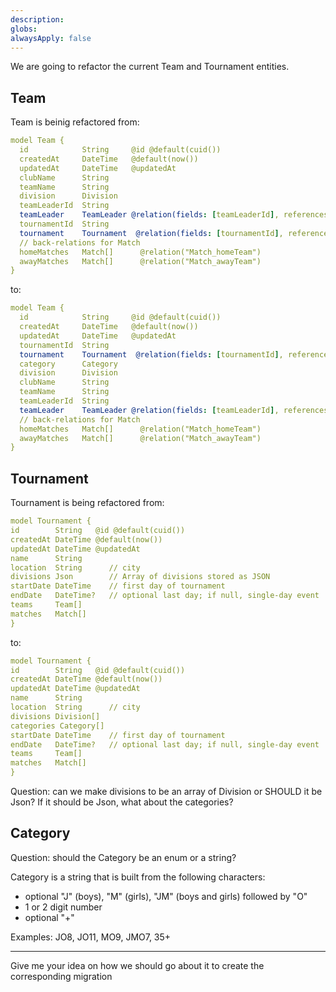 ```yaml
---
description:
globs:
alwaysApply: false
---
```


We are going to refactor the current Team and Tournament entities.

## Team

Team is beinig refactored from:

```yml
model Team {
  id            String     @id @default(cuid())
  createdAt     DateTime   @default(now())
  updatedAt     DateTime   @updatedAt
  clubName      String
  teamName      String
  division      Division
  teamLeaderId  String
  teamLeader    TeamLeader @relation(fields: [teamLeaderId], references: [id], onDelete: Cascade)
  tournamentId  String
  tournament    Tournament  @relation(fields: [tournamentId], references: [id], onDelete: Cascade)
  // back-relations for Match
  homeMatches   Match[]      @relation("Match_homeTeam")
  awayMatches   Match[]      @relation("Match_awayTeam")
}
```

to:

```yml
model Team {
  id            String     @id @default(cuid())
  createdAt     DateTime   @default(now())
  updatedAt     DateTime   @updatedAt
  tournamentId  String
  tournament    Tournament  @relation(fields: [tournamentId], references: [id], onDelete: Cascade)
  category      Category
  division      Division
  clubName      String
  teamName      String
  teamLeaderId  String
  teamLeader    TeamLeader @relation(fields: [teamLeaderId], references: [id], onDelete: Cascade)
  // back-relations for Match
  homeMatches   Match[]      @relation("Match_homeTeam")
  awayMatches   Match[]      @relation("Match_awayTeam")
}
```

## Tournament

Tournament is being refactored from:

```yaml
model Tournament {
id        String   @id @default(cuid())
createdAt DateTime @default(now())
updatedAt DateTime @updatedAt
name      String
location  String      // city
divisions Json        // Array of divisions stored as JSON
startDate DateTime    // first day of tournament
endDate   DateTime?   // optional last day; if null, single-day event
teams     Team[]
matches   Match[]
}
```

to:

```yaml
model Tournament {
id        String   @id @default(cuid())
createdAt DateTime @default(now())
updatedAt DateTime @updatedAt
name      String
location  String      // city
divisions Division[]
categories Category[]
startDate DateTime    // first day of tournament
endDate   DateTime?   // optional last day; if null, single-day event
teams     Team[]
matches   Match[]
}
```

Question: can we make divisions to be an array of Division or SHOULD it be Json?
If it should be Json, what about the categories?

## Category

Question: should the Category be an enum or a string?

Category is a string that is built from the following characters:

- optional "J" (boys), "M" (girls), "JM" (boys and girls) followed by "O"
- 1 or 2 digit number
- optional "+"

Examples: JO8, JO11, MO9, JMO7, 35+

---

Give me your idea on how we should go about it to create the corresponding migration
